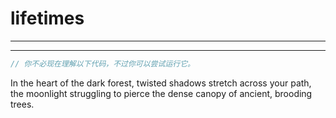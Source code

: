 # lifetimes

---







---

```rust
// 你不必现在理解以下代码，不过你可以尝试运行它。


```

In the heart of the dark forest, twisted shadows stretch across your path, the moonlight struggling to pierce the dense canopy of ancient, brooding trees.
